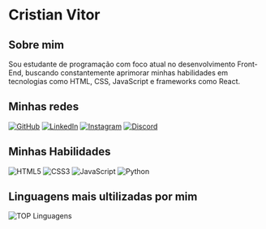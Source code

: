 # Cristian Vitor
## Sobre mim
Sou estudante de programação com foco atual no desenvolvimento Front-End, buscando constantemente aprimorar minhas habilidades em tecnologias como HTML, CSS, JavaScript e frameworks como React.
## Minhas redes
[![GitHub](https://img.shields.io/badge/GitHub-100000?style=for-the-badge&logo=github&logoColor=white)](https://github.com/CristianV1-A)
[![LinkedIn](https://img.shields.io/badge/LinkedIn-0077B5?style=for-the-badge&logo=linkedin&logoColor=white)](https://www.linkedin.com/in/cristian-vitor1/)
[![Instagram](https://img.shields.io/badge/-Instagram-%23E4405F?style=for-the-badge&logo=instagram&logoColor=white)](https://www.instagram.com/_crislxs/)
[![Discord](https://img.shields.io/badge/Discord-7289DA?style=for-the-badge&logo=discord&logoColor=white)](https://discord.com/channels/.crisin/)

## Minhas Habilidades 
![HTML5](https://img.shields.io/badge/HTML5-E34F26?style=for-the-badge&logo=html5&logoColor=white)
![CSS3](https://img.shields.io/badge/CSS3-1572B6?style=for-the-badge&logo=css3&logoColor=white)
![JavaScript](https://img.shields.io/badge/JavaScript-F7DF1E?style=for-the-badge&logo=javascript&logoColor=black)
![Python](https://img.shields.io/badge/python-3670A0?style=for-the-badge&logo=python&logoColor=ffdd54)

## Linguagens mais ultilizadas por mim
![TOP Linguagens](https://github-readme-stats.vercel.app/api/top-langs/?username=CristianV1-A&layout=compact&theme=transparent&bg_color=252529&border_color=F7F7F7DC&show_icons=true&icon_color=F7F7F7DC&title_color=39BFEBF&text_color=FFF)
